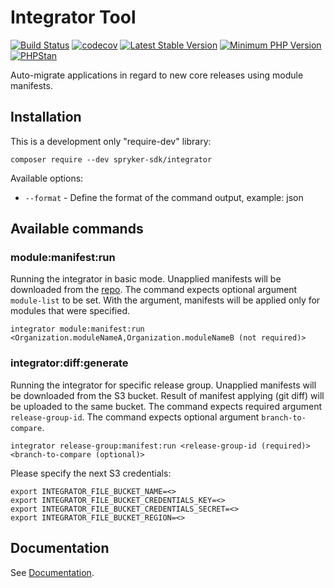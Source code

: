 # Integrator Tool
[![Build Status](https://github.com/spryker-sdk/integrator/workflows/CI/badge.svg?branch=master)](https://github.com/spryker-sdk/integrator/actions?query=workflow%3ACI+branch%3Amaster)
[![codecov](https://codecov.io/gh/spryker-sdk/integrator/branch/master/graph/badge.svg?token=l6Xj26Cqei)](https://codecov.io/gh/spryker-sdk/integrator)
[![Latest Stable Version](https://poser.pugx.org/spryker-sdk/integrator/v/stable.svg)](https://packagist.org/packages/spryker-sdk/integrator)
[![Minimum PHP Version](https://img.shields.io/badge/php-%3E%3D%208.2-8892BF.svg)](https://php.net/)
[![PHPStan](https://img.shields.io/badge/PHPStan-level%208-brightgreen.svg?style=flat)](https://phpstan.org/)

Auto-migrate applications in regard to new core releases using module manifests.

## Installation

This is a development only "require-dev" library:
```
composer require --dev spryker-sdk/integrator
```

Available options:
- `--format` - Define the format of the command output, example: json

## Available commands

### module:manifest:run

Running the integrator in basic mode. Unapplied manifests will be downloaded from the [repo](https://github.com/spryker-sdk/integrator-manifests).
The command expects optional argument `module-list` to be set. With the argument, manifests will be applied only for modules that were specified.
```
integrator module:manifest:run <Organization.moduleNameA,Organization.moduleNameB (not required)>
```


### integrator:diff:generate

Running the integrator for specific release group. Unapplied manifests will be downloaded from the S3 bucket.
Result of manifest applying (git diff) will be uploaded to the same bucket.
The command expects required argument `release-group-id`.
The command expects optional argument `branch-to-compare`.
```
integrator release-group:manifest:run <release-group-id (required)> <branch-to-compare (optional)>
```
Please specify the next S3 credentials:
```
export INTEGRATOR_FILE_BUCKET_NAME=<>
export INTEGRATOR_FILE_BUCKET_CREDENTIALS_KEY=<>
export INTEGRATOR_FILE_BUCKET_CREDENTIALS_SECRET=<>
export INTEGRATOR_FILE_BUCKET_REGION=<>
```

## Documentation

See [Documentation](docs/).
